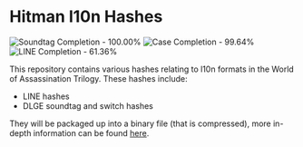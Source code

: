 # Hitman l10n Hashes

<!-- BADGES_START -->
![Soundtag Completion - 100.00%](https://img.shields.io/badge/Soundtag-100.00%25-green.svg)
![Case Completion - 99.64%](https://img.shields.io/badge/Case-99.64%25-green.svg)
![LINE Completion - 61.36%](https://img.shields.io/badge/LINE-61.36%25-red.svg)
<!-- BADGES_END -->

This repository contains various hashes relating to l10n formats in the World of Assassination Trilogy. These hashes include:
- LINE hashes
- DLGE soundtag and switch hashes

They will be packaged up into a binary file (that is compressed), more in-depth information can be found [here](https://tonytools.win/libraries/hmlanguages#hash-list).
